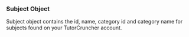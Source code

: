 ### Subject Object

Subject object contains the id, name, category id and category name for subjects found 
on your TutorCruncher account.
